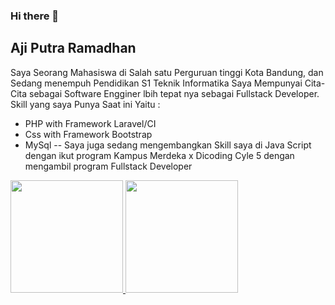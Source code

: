 ### Hi there 👋

##  Aji Putra Ramadhan
 Saya Seorang Mahasiswa di Salah satu Perguruan tinggi Kota Bandung, dan Sedang menempuh Pendidikan S1 Teknik Informatika
 Saya Mempunyai Cita-Cita sebagai Software Engginer lbih tepat nya sebagai Fullstack Developer.
 Skill yang saya Punya Saat ini Yaitu : 
- PHP with Framework Laravel/CI
- Css with Framework Bootstrap
- MySql
-- Saya juga sedang mengembangkan Skill saya di Java Script dengan ikut program Kampus Merdeka x Dicoding Cyle 5 dengan mengambil program
 Fullstack Developer
<p align="left">
<a href="https://github.com/gilangadhan">
  <img height="180em" src="https://github-readme-stats-eight-theta.vercel.app/api?username=gilangadhan&show_icons=true&theme=algolia&include_all_commits=true&count_private=true"/>
  <img height="180em" src="https://github-readme-stats-eight-theta.vercel.app/api/top-langs/?username=gilangadhan&layout=compact&langs_count=8&theme=algolia"/>
</a>
</p>
